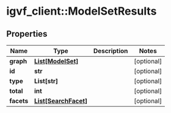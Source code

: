 # igvf_client::ModelSetResults


## Properties
Name | Type | Description | Notes
------------ | ------------- | ------------- | -------------
**graph** | [**List[ModelSet]**](ModelSet.md) |  | [optional] 
**id** | **str** |  | [optional] 
**type** | **List[str]** |  | [optional] 
**total** | **int** |  | [optional] 
**facets** | [**List[SearchFacet]**](SearchFacet.md) |  | [optional] 


